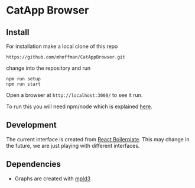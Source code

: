 # CatApp Browser

## Install

For installation make a local clone of this repo

    https://github.com/mhoffman/CatAppBrowser.git

change into the repository and run

    npm run setup
    npm run start

Open a browser at `http://localhost:3000/` to see it run.

To run this you will need npm/node which is explained [here](https://docs.npmjs.com/getting-started/installing-node).


## Development

The current interface is created from [React Boilerplate](https://github.com/react-boilerplate/react-boilerplate). This may change in the future, we are just playing with different interfaces.

## Dependencies

- Graphs are created with [mpld3](http://mpld3.github.io/)
